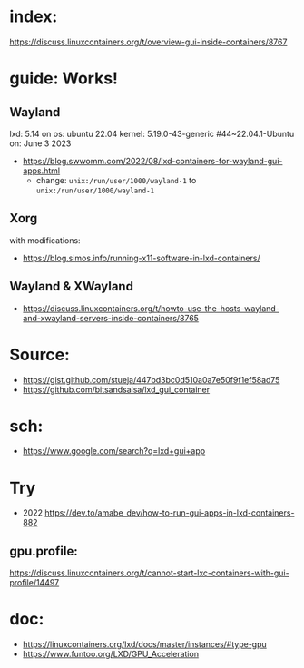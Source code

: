 # index:
https://discuss.linuxcontainers.org/t/overview-gui-inside-containers/8767

# guide: Works!
## Wayland
lxd: 5.14 on os: ubuntu 22.04 kernel: 5.19.0-43-generic #44~22.04.1-Ubuntu on: June 3 2023
- https://blog.swwomm.com/2022/08/lxd-containers-for-wayland-gui-apps.html
  - change: `unix:/run/user/1000/wayland-1` to `unix:/run/user/1000/wayland-1`

## Xorg
with modifications:
- https://blog.simos.info/running-x11-software-in-lxd-containers/

## Wayland & XWayland
- https://discuss.linuxcontainers.org/t/howto-use-the-hosts-wayland-and-xwayland-servers-inside-containers/8765

# Source:
- https://gist.github.com/stueja/447bd3bc0d510a0a7e50f9f1ef58ad75
- https://github.com/bitsandsalsa/lxd_gui_container

# sch:
- https://www.google.com/search?q=lxd+gui+app


# Try
- 2022 https://dev.to/amabe_dev/how-to-run-gui-apps-in-lxd-containers-882

## gpu.profile:
https://discuss.linuxcontainers.org/t/cannot-start-lxc-containers-with-gui-profile/14497


# doc:
- https://linuxcontainers.org/lxd/docs/master/instances/#type-gpu
- https://www.funtoo.org/LXD/GPU_Acceleration
